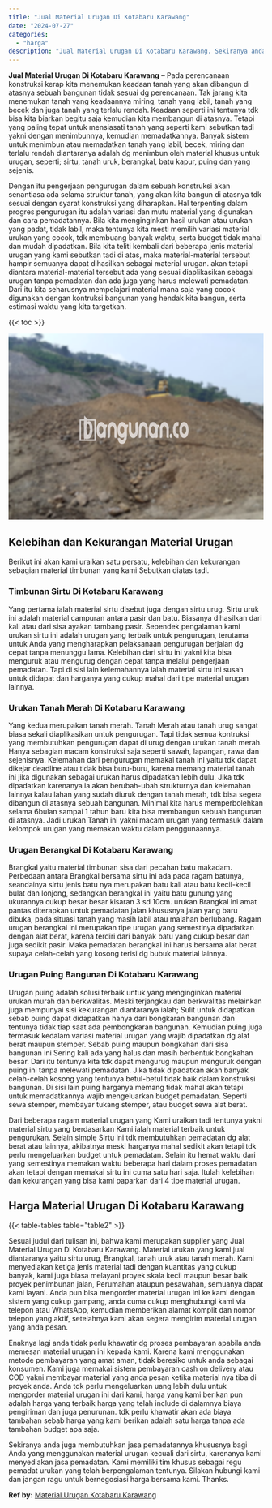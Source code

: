 ```yaml
---
title: "Jual Material Urugan Di Kotabaru Karawang"
date: "2024-07-27"
categories: 
  - "harga"
description: "Jual Material Urugan Di Kotabaru Karawang. Sekiranya anda juga membutuhkan jasa pemadatannya khususnya bagi Anda yang menggunakan material urugan kecuali dar..."
---
```


**Jual Material Urugan Di Kotabaru Karawang** – Pada perencanaan konstruksi kerap kita menemukan keadaan tanah yang akan dibangun di atasnya sebuah bangunan tidak sesuai dg perencanaan. Tak jarang kita menemukan tanah yang keadaannya miring, tanah yang labil, tanah yang becek dan juga tanah yang terlalu rendah. Keadaan seperti ini tentunya tdk bisa kita biarkan begitu saja kemudian kita membangun di atasnya. Tetapi yang paling tepat untuk mensiasati tanah yang seperti kami sebutkan tadi yakni dengan menimbunnya, kemudian memadatkannya. Banyak sistem untuk menimbun atau memadatkan tanah yang labil, becek, miring dan terlalu rendah diantaranya adalah dg menimbun oleh material khusus untuk urugan, seperti; sirtu, tanah uruk, berangkal, batu kapur, puing dan yang sejenis.

Dengan itu pengerjaan pengurugan dalam sebuah konstruksi akan senantiasa ada selama struktur tanah, yang akan kita bangun di atasnya tdk sesuai dengan syarat konstruksi yang diharapkan. Hal terpenting dalam progres pengurugan itu adalah variasi dan mutu material yang digunakan dan cara pemadatannya. Bila kita menginginkan hasil urukan atau urukan yang padat, tidak labil, maka tentunya kita mesti memilih variasi material urukan yang cocok, tdk membuang banyak waktu, serta budget tidak mahal dan mudah dipadatkan. Bila kita teliti kembali dari beberapa jenis material urugan yang kami sebutkan tadi di atas, maka material-material tersebut hampir semuanya dapat dihasilkan sebagai material urugan. akan tetapi diantara material-material tersebut ada yang sesuai diaplikasikan sebagai urugan tanpa pemadatan dan ada juga yang harus melewati pemadatan. Dari itu kita seharusnya mempelajari material mana saja yang cocok digunakan dengan kontruksi bangunan yang hendak kita bangun, serta estimasi waktu yang kita targetkan.

{{< toc >}}

![Jual Material Urugan Di Kotabaru Karawang](/images/jual-urugan-26.png)

## Kelebihan dan Kekurangan Material Urugan

Berikut ini akan kami uraikan satu persatu, kelebihan dan kekurangan sebagian material timbunan yang kami Sebutkan diatas tadi.

### Timbunan Sirtu Di Kotabaru Karawang

Yang pertama ialah material sirtu disebut juga dengan sirtu urug. Sirtu uruk ini adalah material campuran antara pasir dan batu. Biasanya dihasilkan dari kali atau dari sisa ayakan tambang pasir. Sependek pengalaman kami urukan sirtu ini adalah urugan yang terbaik untuk pengurugan, terutama untuk Anda yang mengharapkan pelaksanaan pengurugan berjalan dg cepat tanpa menunggu lama. Kelebihan dari sirtu ini yakni kita bisa menguruk atau mengurug dengan cepat tanpa melalui pengerjaan pemadatan. Tapi di sisi lain kelemahannya ialah material sirtu ini susah untuk didapat dan harganya yang cukup mahal dari tipe material urugan lainnya.

### Urukan Tanah Merah Di Kotabaru Karawang

Yang kedua merupakan tanah merah. Tanah Merah atau tanah urug sangat biasa sekali diaplikasikan untuk pengurugan. Tapi tidak semua kontruksi yang membutuhkan pengurugan dapat di urug dengan urukan tanah merah. Hanya sebagian macam konstruksi saja seperti sawah, lapangan, rawa dan sejenisnya. Kelemahan dari pengurugan memakai tanah ini yaitu tdk dapat dikejar deadline atau tidak bisa buru-buru, karena memang material tanah ini jika digunakan sebagai urukan harus dipadatkan lebih dulu. Jika tdk dipadatkan karenanya ia akan berubah-ubah strukturnya dan kelemahan lainnya kalau lahan yang sudah diuruk dengan tanah merah, tdk bisa segera dibangun di atasnya sebuah bangunan. Minimal kita harus memperbolehkan selama 6bulan sampai 1 tahun baru kita bisa membangun sebuah bangunan di atasnya. Jadi urukan Tanah ini yakni macam urugan yang termasuk dalam kelompok urugan yang memakan waktu dalam penggunaannya.

### Urugan Berangkal Di Kotabaru Karawang

Brangkal yaitu material timbunan sisa dari pecahan batu makadam. Perbedaan antara Brangkal bersama sirtu ini ada pada ragam batunya, seandainya sirtu jenis batu nya merupakan batu kali atau batu kecil-kecil bulat dan lonjong, sedangkan berangkal ini yaitu batu gunung yang ukurannya cukup besar besar kisaran 3 sd 10cm. urukan Brangkal ini amat pantas diterapkan untuk pemadatan jalan khususnya jalan yang baru dibuka, pada situasi tanah yang masih labil atau malahan berlubang. Ragam urugan berangkal ini merupakan tipe urugan yang semestinya dipadatkan dengan alat berat, karena terdiri dari banyak batu yang cukup besar dan juga sedikit pasir. Maka pemadatan berangkal ini harus bersama alat berat supaya celah-celah yang kosong terisi dg bubuk material lainnya.

### Urugan Puing Bangunan Di Kotabaru Karawang

Urugan puing adalah solusi terbaik untuk yang menginginkan material urukan murah dan berkwalitas. Meski terjangkau dan berkwalitas melainkan juga mempunyai sisi kekurangan diantaranya ialah; Sulit untuk didapatkan sebab puing dapat didapatkan hanya dari bongkaran bangunan dan tentunya tidak tiap saat ada pembongkaran bangunan. Kemudian puing juga termasuk kedalam variasi material urugan yang wajib dipadatkan dg alat berat maupun stemper. Sebab puing maupun bongkahan dari sisa bangunan ini Sering kali ada yang halus dan masih berbentuk bongkahan besar. Dari itu tentunya kita tdk dapat mengurug maupun menguruk dengan puing ini tanpa melewati pemadatan. Jika tidak dipadatkan akan banyak celah-celah kosong yang tentunya betul-betul tidak baik dalam konstruksi bangunan. Di sisi lain puing harganya memang tidak mahal akan tetapi untuk memadatkannya wajib mengeluarkan budget pemadatan. Seperti sewa stemper, membayar tukang stemper, atau budget sewa alat berat.

Dari beberapa ragam material urugan yang Kami uraikan tadi tentunya yakni material sirtu yang berdasarkan Kami ialah material terbaik untuk pengurukan. Selain simple Sirtu ini tdk membutuhkan pemadatan dg alat berat atau lainnya, akibatnya meski harganya mahal sedikit akan tetapi tdk perlu mengeluarkan budget untuk pemadatan. Selain itu hemat waktu dari yang semestinya memakan waktu beberapa hari dalam proses pemadatan akan tetapi dengan memakai sirtu ini cuma satu hari saja. Itulah kelebihan dan kekurangan yang bisa kami paparkan dari 4 tipe material urugan.

## Harga Material Urugan Di Kotabaru Karawang

{{< table-tables table="table2" >}}

Sesuai judul dari tulisan ini, bahwa kami merupakan supplier yang Jual Material Urugan Di Kotabaru Karawang. Material urukan yang kami jual diantaranya yaitu sirtu urug, Brangkal, tanah uruk atau tanah merah. Kami menyediakan ketiga jenis material tadi dengan kuantitas yang cukup banyak, kami juga biasa melayani proyek skala kecil maupun besar baik proyek penimbunan jalan, Perumahan ataupun pesawahan, semuanya dapat kami layani. Anda pun bisa mengorder material urugan ini ke kami dengan sistem yang cukup gampang, anda cuma cukup menghubungi kami via telepon atau WhatsApp, kemudian memberikan alamat komplit dan nomor telepon yang aktif, setelahnya kami akan segera mengirim material urugan yang anda pesan.

Enaknya lagi anda tidak perlu khawatir dg proses pembayaran apabila anda memesan material urugan ini kepada kami. Karena kami menggunakan metode pembayaran yang amat aman, tidak beresiko untuk anda sebagai konsumen. Kami juga memakai sistem pembayaran cash on delivery atau COD yakni membayar material yang anda pesan ketika material nya tiba di proyek anda. Anda tdk perlu mengeluarkan uang lebih dulu untuk mengorder material urugan ini dari kami, harga yang kami berikan pun adalah harga yang terbaik harga yang telah include di dalamnya biaya pengiriman dan juga penurunan. tdk perlu khawatir akan ada biaya tambahan sebab harga yang kami berikan adalah satu harga tanpa ada tambahan budget apa saja.

Sekiranya anda juga membutuhkan jasa pemadatannya khususnya bagi Anda yang menggunakan material urugan kecuali dari sirtu, karenanya kami menyediakan jasa pemadatan. Kami memiliki tim khusus sebagai regu pemadat urukan yang telah berpengalaman tentunya. Silakan hubungi kami dan jangan ragu untuk bernegosiasi harga bersama kami. Thanks.

**Ref by:** [Material Urugan Kotabaru Karawang](https://id.wikipedia.org/wiki/Material)
